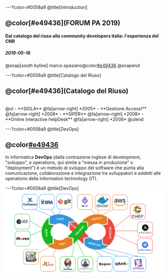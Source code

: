 ---?color=#0058a9
@title[Introduction]

## @color[#e49436](FORUM PA 2019)
#### Dal catalogo del riuso alla community developers italia: l'esperienza del CNR
##### 2019-05-16

@snap[south byline]
marco.spasiano@color[#e49436](@cnr.it)
@snapend

---?color=#0058a9
@title[Catalogo del Riuso]
## @color[#e49436](Catalogo del Riuso)
<br>
@ul
- **SIGLA**	@fa[arrow-right] *2005*
- **Gestione Accessi** @fa[arrow-right] *2008*
- **SIPER** @fa[arrow-right] *2008*
- **Online Interactive helpDesk** @fa[arrow-right] *2008*
@ulend

---?color=#0058a9
@title[DevOps]
## @color[#e49436](DevOps)
In informatica **DevOps** (dalla contrazione inglese di development, "sviluppo", e operations, qui simile a "messa in produzione" o "deployment") è un metodo di sviluppo del software che punta alla comunicazione, collaborazione e integrazione tra sviluppatori e addetti alle operations della information technology (IT).

---?color=#0058a9
@title[DevOps]
![](assets/img/devops-app.jpg)